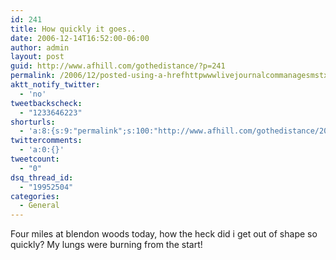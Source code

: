 ```yaml
---
id: 241
title: How quickly it goes..
date: 2006-12-14T16:52:00-06:00
author: admin
layout: post
guid: http://www.afhill.com/gothedistance/?p=241
permalink: /2006/12/posted-using-a-hrefhttpwwwlivejournalcommanagesmstxtlja/
aktt_notify_twitter:
  - 'no'
tweetbackscheck:
  - "1233646223"
shorturls:
  - 'a:8:{s:9:"permalink";s:100:"http://www.afhill.com/gothedistance/2006/12/posted-using-a-hrefhttpwwwlivejournalcommanagesmstxtlja/";s:7:"tinyurl";s:25:"http://tinyurl.com/d4tvcv";s:4:"isgd";s:17:"http://is.gd/h9uz";s:5:"bitly";s:18:"http://bit.ly/73QI";s:5:"snipr";s:22:"http://snipr.com/aox65";s:5:"snurl";s:22:"http://snurl.com/aox65";s:7:"snipurl";s:24:"http://snipurl.com/aox65";s:4:"trim";s:17:"http://tr.im/cj26";}'
twittercomments:
  - 'a:0:{}'
tweetcount:
  - "0"
dsq_thread_id:
  - "19952504"
categories:
  - General
---
```

Four miles at blendon woods today, how the heck did i get out of shape so quickly? My lungs were burning from the start!